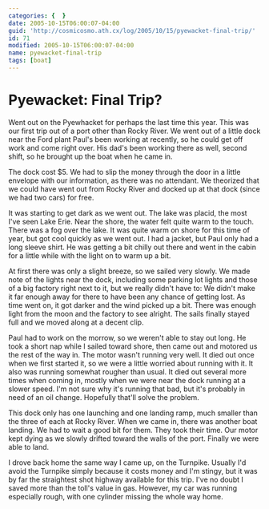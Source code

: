 ```yaml
---
categories: {  }
date: 2005-10-15T06:00:07-04:00
guid: 'http://cosmicosmo.ath.cx/log/2005/10/15/pyewacket-final-trip/'
id: 71
modified: 2005-10-15T06:00:07-04:00
name: pyewacket-final-trip
tags: [boat]
---
```


Pyewacket: Final Trip?
======================

Went out on the Pyewhacket for perhaps the last time this year.  This was our first trip out of a port other than Rocky River.  We went out of a little dock near the Ford plant Paul's been working at recently, so he could get off work and come right over.  His dad's been working there as well, second shift, so he brought up the boat when he came in.

The dock cost $5.  We had to slip the money through the door in a little envelope with our information, as there was no attendant.  We theorized that we could have went out from Rocky River and docked up at that dock (since we had two cars) for free.

It was starting to get dark as we went out.  The lake was placid, the most I've seen Lake Erie.  Near the shore, the water felt quite warm to the touch.  There was a fog over the lake.  It was quite warm on shore for this time of year, but got cool quickly as we went out.  I had a jacket, but Paul only had a long sleeve shirt.  He was getting a bit chilly out there and went in the cabin for a little while with the light on to warm up a bit.

At first there was only a slight breeze, so we sailed very slowly.  We made note of the lights near the dock, including some parking lot lights and those of a big factory right next to it, but we really didn't have to:  We didn't make it far enough away for there to have been any chance of getting lost.  As time went on, it got darker and the wind picked up a bit.  There was enough light from the moon and the factory to see alright.  The sails finally stayed full and we moved along at a decent clip.

Paul had to work on the morrow, so we weren't able to stay out long.  He took a short nap while I sailed toward shore, then came out and motored us the rest of the way in.  The motor wasn't running very well.  It died out once when we first started it, so we were a little worried about running with it.  It also was running somewhat rougher than usual.  It died out several more times when coming in, mostly when we were near the dock running at a slower speed.  I'm not sure why it's running that bad, but it's probably in need of an oil change.  Hopefully that'll solve the problem.

This dock only has one launching and one landing ramp, much smaller than the three of each at Rocky River.  When we came in, there was another boat landing.  We had to wait a good bit for them.  They took their time.  Our motor kept dying as we slowly drifted toward the walls of the port.  Finally we were able to land.

I drove back home the same way I came up, on the Turnpike.  Usually I'd avoid the Turnpike simply because it costs money and I'm stingy, but it was by far the straightest shot highway available for this trip.  I've no doubt I saved more than the toll's value in gas.  However, my car was running especially rough, with one cylinder missing the whole way home.
